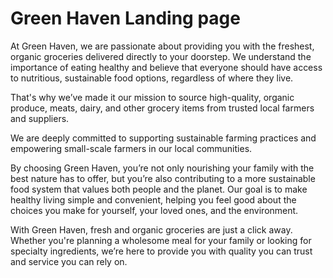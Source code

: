 # Green Haven Landing page

<p>At Green Haven, we are passionate about providing you with the freshest, organic groceries delivered directly to your doorstep. We understand the importance of eating healthy and believe that everyone should have access to nutritious, sustainable food options, regardless of where they live. </p>
      <p> That's why we’ve made it our mission to source high-quality, organic produce, meats, dairy, and other grocery items from trusted local farmers and suppliers.</p>

<p>We are deeply committed to supporting sustainable farming practices and empowering small-scale farmers in our local communities. </p>
<p> By choosing Green Haven, you’re not only nourishing your family with the best nature has to offer, but you’re also contributing to a more sustainable food system that values both people and the planet. Our goal is to make healthy living simple and convenient, helping you feel good about the choices you make for yourself, your loved ones, and the environment.
</p>
<p>With Green Haven, fresh and organic groceries are just a click away. Whether you're planning a wholesome meal for your family or looking for specialty ingredients, we’re here to provide you with quality you can trust and service you can rely on.</p>
    </p>
